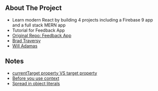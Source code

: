 ## About The Project

- Learn modern React by building 4 projects including a Firebase 9 app and a full stack MERN app
- Tutorial for Feedback App
- [Original Repo: Feedback App](https://github.com/bradtraversy/feedback-app)
- [Brad Traversy](https://github.com/bradtraversy)
- [Will Adamas](https://github.com/bushblade)

## Notes

- [currentTarget property VS target property](https://stackoverflow.com/questions/10086427/what-is-the-exact-difference-between-currenttarget-property-and-target-property)
- [Before you use context](https://reactjs.org/docs/context.html#before-you-use-context)
- [Spread in object literals](https://developer.mozilla.org/en-US/docs/Web/JavaScript/Reference/Operators/Spread_syntax#spread_in_object_literals)
